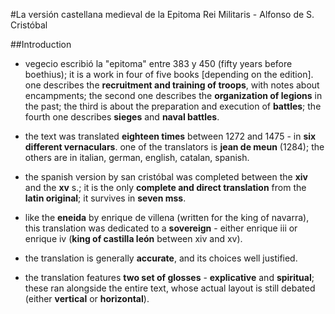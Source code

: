 #La versión castellana medieval de la Epitoma Rei Militaris - Alfonso de S. Cristóbal

##Introduction

- vegecio escribió la "epitoma" entre 383 y 450 (fifty years before boethius); it is a work in four of five books [depending on the edition]. one describes the __recruitment and training of troops__, with notes about encampments; the second one describes the __organization of legions__ in the past; the third is about the preparation and execution of __battles__; the fourth one describes __sieges__ and __naval battles__.

- the text was translated __eighteen times__ between 1272 and 1475 - in __six different vernaculars__. one of the translators is __jean de meun__ (1284); the others are in italian, german, english, catalan, spanish.

- the spanish version by san cristóbal was completed between the __xiv__ and the __xv__ s.; it is the only __complete and direct translation__ from the __latin original__; it survives in __seven mss__.

- like the __eneida__ by enrique de villena (written for the king of navarra), this translation was dedicated to a __sovereign__ - either enrique iii or enrique iv (__king of castilla león__ between  xiv and xv).

- the translation is generally __accurate__, and its choices well justified.

- the translation features __two set of glosses__ - __explicative__ and __spiritual__; these ran alongside the entire text, whose actual layout is still debated (either __vertical__ or __horizontal__).